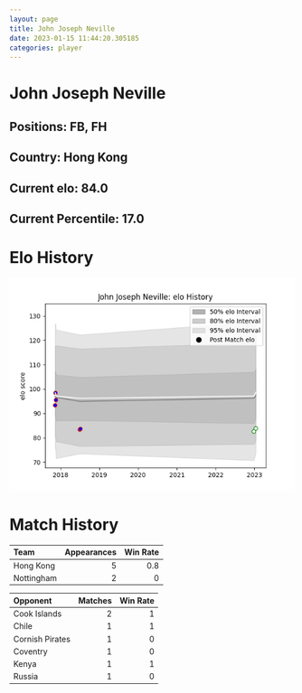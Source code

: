 ```yaml
---  
layout: page  
title: John Joseph Neville  
date: 2023-01-15 11:44:20.305185  
categories: player  
---
```

# John Joseph Neville

## Positions: FB, FH

## Country: Hong Kong

## Current elo: 84.0

## Current Percentile: 17.0

# Elo History


![elo history](history_JohnJosephNeville.png)
# Match History


| Team       |   Appearances |   Win Rate |
|:-----------|--------------:|-----------:|
| Hong Kong  |             5 |        0.8 |
| Nottingham |             2 |        0   |

| Opponent        |   Matches |   Win Rate |
|:----------------|----------:|-----------:|
| Cook Islands    |         2 |          1 |
| Chile           |         1 |          1 |
| Cornish Pirates |         1 |          0 |
| Coventry        |         1 |          0 |
| Kenya           |         1 |          1 |
| Russia          |         1 |          0 |